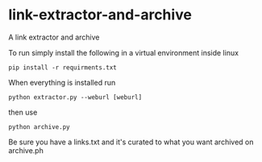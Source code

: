 # link-extractor-and-archive

A link extractor and archive

To run simply install the following in a virtual environment inside linux

``
pip install -r requirments.txt
``

When everything is installed run

``
python extractor.py --weburl [weburl]
``

then use

``
python archive.py
``

Be sure you have a links.txt and it's curated to what you want archived on archive.ph

